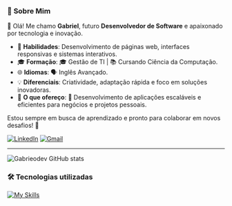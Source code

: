 ### 🚀 **Sobre Mim**  
👋 Olá! Me chamo **Gabriel**, futuro **Desenvolvedor de Software** e apaixonado por tecnologia e inovação. 

- 🎯 **Habilidades**: Desenvolvimento de páginas web, interfaces responsivas e sistemas interativos.  
- 🎓 **Formação**: 🎓 Gestão de TI | 📚 Cursando Ciência da Computação.  
- 🌐 **Idiomas**: 🗣️ Inglês Avançado.    
- 💡 **Diferenciais**: Criatividade, adaptação rápida e foco em soluções inovadoras.  
- 💼 **O que ofereço**: 🚀 Desenvolvimento de aplicações escaláveis e eficientes para negócios e projetos pessoais.  
  
Estou sempre em busca de aprendizado e pronto para colaborar em novos desafios! 🚀  

[![LinkedIn](https://img.shields.io/badge/linkedin-%230077B5.svg?style=for-the-badge&logo=linkedin&logoColor=white)](https://www.linkedin.com/in/gabriazevedo/)
[![Gmail](https://img.shields.io/badge/Gmail-D14836?style=for-the-badge&logo=gmail&logoColor=white)](https://mail.google.com/mail/?view=cm&to=gab.almeidaazevedo@gmail.com)

---

![Gabrieodev GitHub stats](https://github-readme-stats.vercel.app/api?username=gabrieodev&show_icons=true&bg_color=00000000)

### 🛠 **Tecnologias utilizadas**
[![My Skills](https://skillicons.dev/icons?i=python,java,spring,mysql,mongodb,html,css,js,nodejs,angular,react,azure,git,github,linux)](https://skillicons.dev)




